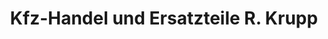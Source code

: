 ---
title: "Kfz-Handel und Ersatzteile R. Krupp"
url: /klein-bennebek/kfz-handel-und-ersatzteile-r-krupp/
shop: Autowerkstatt
---